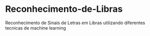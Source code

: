 # Reconhecimento-de-Libras
Reconhecimento de Sinais de Letras em Libras utilizando diferentes tecnicas de machine learning
